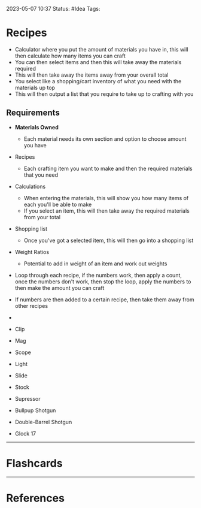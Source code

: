 2023-05-07 10:37
Status: #Idea 
Tags: 

# Recipes

* Calculator where you put the amount of materials you have in, this will then calculate how many items you can craft
* You can then select items and then this will take away the materials required
* This will then take away the items away from your overall total
* You select like a shopping/cart inventory of what you need with the materials up top
* This will then output a list that you require to take up to crafting with you

## Requirements
* **Materials Owned**
	* Each material needs its own section and option to choose amount you have
* Recipes
	* Each crafting item you want to make and then the required materials that you need
* Calculations
	* When entering the materials, this will show you how many items of each you'll be able to make
	* If you select an item, this will then take away the required materials from your total
* Shopping list
	* Once you've got a selected item, this will then go into a shopping list
* Weight Ratios
	* Potential to add in weight of an item and work out weights


* Loop through each recipe, if the numbers work, then apply a count, once the numbers don't work, then stop the loop, apply the numbers to then make the amount you can craft
* If numbers are then added to a certain recipe, then take them away from other recipes
* 


* Clip
* Mag
* Scope
* Light
* Slide
* Stock
* Supressor
* Bullpup Shotgun
* Double-Barrel Shotgun
* Glock 17
___
# Flashcards



---
# References
